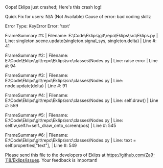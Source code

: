 Oops! Eklips just crashed;
Here's this crash log!

Quick Fix for users: N/A (Not Available)
Cause of error: bad coding skillz

Error Type: KeyError
Error: 'text'

FrameSummary #1:
  | Filename: E:\Code\Eklips\git\repo\Eklips\src\Eklips.py
  | Line: singleton.scene.update(singleton.signal_sys, singleton.delta)
  | Line #: 41

FrameSummary #2:
  | Filename: E:\Code\Eklips\git\repo\Eklips\src\classes\Nodes.py
  | Line: raise error
  | Line #: 94

FrameSummary #3:
  | Filename: E:\Code\Eklips\git\repo\Eklips\src\classes\Nodes.py
  | Line: node.update(delta)
  | Line #: 91

FrameSummary #4:
  | Filename: E:\Code\Eklips\git\repo\Eklips\src\classes\Nodes.py
  | Line: self.draw()
  | Line #: 559

FrameSummary #5:
  | Filename: E:\Code\Eklips\git\repo\Eklips\src\classes\Nodes.py
  | Line: self.w,self.h=self._draw_onto_screen(pos)
  | Line #: 545

FrameSummary #6:
  | Filename: E:\Code\Eklips\git\repo\Eklips\src\classes\Nodes.py
  | Line: text    = self.properties["text"],
  | Line #: 549


Please send this file to the developers of Eklips at https://github.com/Za9-118/Eklips/issues. 
Your feedback is important!